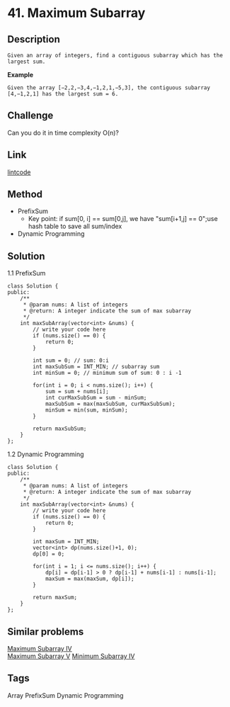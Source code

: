 # 41. Maximum Subarray

## Description
~~~
Given an array of integers, find a contiguous subarray which has the largest sum.
~~~

**Example**
```
Given the array [−2,2,−3,4,−1,2,1,−5,3], the contiguous subarray [4,−1,2,1] has the largest sum = 6.
```

## Challenge
Can you do it in time complexity O(n)?

## Link
[lintcode](https://www.lintcode.com/problem/maximum-subarray/)

## Method
* PrefixSum  
    * Key point: if sum[0, i] == sum[0,j], we have "sum[i+1,j] == 0";use hash table to save all sum/index 
* Dynamic Programming

## Solution
1.1  PrefixSum
~~~
class Solution {
public:
    /**
     * @param nums: A list of integers
     * @return: A integer indicate the sum of max subarray
     */
    int maxSubArray(vector<int> &nums) {
        // write your code here
        if (nums.size() == 0) {
            return 0;
        }
        
        int sum = 0; // sum: 0:i
        int maxSubSum = INT_MIN; // subarray sum
        int minSum = 0; // minimum sum of sum: 0 : i -1
        
        for(int i = 0; i < nums.size(); i++) {
            sum = sum + nums[i];
            int curMaxSubSum = sum - minSum;
            maxSubSum = max(maxSubSum, curMaxSubSum);
            minSum = min(sum, minSum);
        }
        
        return maxSubSum;
    }
};
~~~

1.2 Dynamic Programming
~~~
class Solution {
public:
    /**
     * @param nums: A list of integers
     * @return: A integer indicate the sum of max subarray
     */
    int maxSubArray(vector<int> &nums) {
        // write your code here
        if (nums.size() == 0) {
            return 0;
        }

        int maxSum = INT_MIN;
        vector<int> dp(nums.size()+1, 0);
        dp[0] = 0;
        
        for(int i = 1; i <= nums.size(); i++) {
            dp[i] = dp[i-1] > 0 ? dp[i-1] + nums[i-1] : nums[i-1];
            maxSum = max(maxSum, dp[i]);
        }
        
        return maxSum;
    }
};
~~~

## Similar problems
[Maximum Subarray IV](https://www.lintcode.com/problem/maximum-subarray-iv/)  
[Maximum Subarray V](https://www.lintcode.com/problem/maximum-subarray-v/)
[Minimum Subarray IV](https://www.lintcode.com/problem/minimum-subarray/)  

## Tags
Array
PrefixSum
Dynamic Programming
